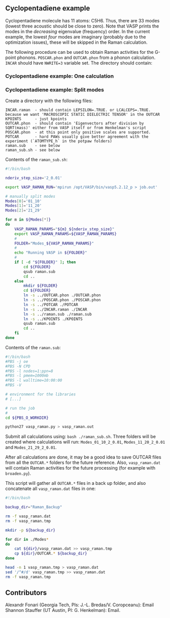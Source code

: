 ## Cyclopentadiene example

Cyclopentadiene molecule has 11 atoms: C5H6. Thus, there are 33 modes (lowest three acoustic should be close to zero). Note that VASP prints the modes in the *decreasing* eigenvalue (frequency) order. In the current example, the lowest *four* modes are imaginary (probably due to the optimization issues), these will be skipped in the Raman calculation.

The following procedure can be used to obtain Raman activities for the G-point phonons. `POSCAR.phon` and `OUTCAR.phon` from a phonon calculation. `INCAR` should have `NWRITE=3` variable set. The directory should contain:

### Cyclopentadiene example: One calculation

### Cyclopentadiene example: Split modes

Create a directory with the following files:
```
INCAR.raman  - should contain LEPSILON=.TRUE. or LCALCEPS=.TRUE. because we want 'MACROSCOPIC STATIC DIELECTRIC TENSOR' in the OUTCAR
KPOINTS      - just kpoints
OUTCAR.phon  - should contain 'Eigenvectors after division by SQRT(mass)' either from VASP itself or from Henkelman's script
POSCAR.phon  - at this point only positive scales are supported.
POTCAR       - hard PAWs usually give better agreement with the experiment (`ATOMTYPE_h` in the potpaw folders)
raman.sub    - see below
raman_sub.sh - see below
```

Contents of the `raman_sub.sh`:
```bash
#!/bin/bash

nderiv_step_size='2_0.01'

export VASP_RAMAN_RUN='mpirun /opt/VASP/bin/vasp5.2.12_p > job.out'

# manually split modes
Modes[0]='01_10'
Modes[1]='11_20'
Modes[2]='21_29'

for m in ${Modes[*]}
do
    VASP_RAMAN_PARAMS="${m}_${nderiv_step_size}"
    export VASP_RAMAN_PARAMS=${VASP_RAMAN_PARAMS}
    #
    FOLDER="Modes_${VASP_RAMAN_PARAMS}"
    #
    echo "Running VASP in ${FOLDER}"
    #
    if [ -d "${FOLDER}" ]; then
        cd ${FOLDER}
        qsub raman.sub
        cd ..
    else
        mkdir ${FOLDER}
        cd ${FOLDER}
        ln -s ../OUTCAR.phon ./OUTCAR.phon
        ln -s ../POSCAR.phon ./POSCAR.phon
        ln -s ../POTCAR ./POTCAR
        ln -s ../INCAR.raman ./INCAR
        ln -s ../raman.sub ./raman.sub
        ln -s ../KPOINTS ./KPOINTS
        qsub raman.sub
        cd ..
    fi
done
```

Contents of the `raman.sub`:
```bash
#!/bin/bash
#PBS -j oe
#PBS -N CPD
#PBS -l nodes=1:ppn=8
#PBS -l pmem=1000mb
#PBS -l walltime=10:00:00
#PBS -V

# environment for the libraries
# [...]

# run the job
#
cd ${PBS_O_WORKDIR}

python27 vasp_raman.py > vasp_raman.out

```

Submit all calculations using: `bash ./raman_sub.sh`. Three folders will be created where calculations will run: `Modes_01_10_2_0.01`, `Modes_11_20_2_0.01` and `Modes_21_29_2_0.01`.

After all calculations are done, it may be a good idea to save OUTCAR files from all the `OUTCAR.*` folders for the future reference. Also, `vasp_raman.dat` will contain Raman activities for the future processing (for example with `broaden.py`).

This script will gather all `OUTCAR.*` files in a back up folder, and also concatenate all `vasp_raman.dat` files in one:
```bash
#!/bin/bash

backup_dir="Raman_Backup"

rm -f vasp_raman.dat
rm -f vasp_raman.tmp

mkdir -p ${backup_dir}

for dir in ./Modes*
do
    cat ${dir}/vasp_raman.dat >> vasp_raman.tmp
    cp ${dir}/OUTCAR.* ${backup_dir}
done

head -n 1 vasp_raman.tmp > vasp_raman.dat
sed '/^#/d' vasp_raman.tmp >> vasp_raman.dat
rm -f vasp_raman.tmp
```

## Contributors

Alexandr Fonari (Georgia Tech, PIs: J.-L. Bredas/V. Coropceanu): Email  
Shannon Stauffer (UT Austin, PI: G. Henkelman): Email.
